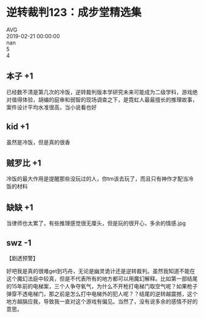 



# 逆转裁判123：成步堂精选集
  
AVG  
2019-02-21 00:00:00  
nan  
5  
4
## 本子 +1


已经数不清是第几次的冷饭，逆转裁判版本学研究未来可能成为二级学科，游戏绝对值得体验，胡编的庭审和弱智的现场调查之下，是霓虹人最最擅长的推理故事，案件设计平均水准很高，当小说看也好
## kid +1


虽然是冷饭，但是真的很香
## 贼罗比 +1


冷饭的最大作用是提醒那些没玩过的人，你tm该去玩了，而且只有神作才配当冷饭的材料
## 缺缺 +1


当律师也太累了，有些推理感觉很无厘头，但是玩的很开心，多余的情感.jpg
## swz -1


【剧透预警】



好吧我是真的很难get到巧舟，无论是幽灵诡计还是逆转裁判。虽然我知道不能在这个魔幻法庭中较真，但是不代表所有的地方都可以用魔幻解释。比如第一部结尾的15年前的电梯案，三个人争夺氧气，为什么不开枪打电梯门取空气呢？如果枪子弹穿不透电梯门，那之前是怎么打中电梯外的犯人呢？？结尾的逆转越震撼，这个地方越膈应我，导致我一直对这个游戏有偏见。当然了，没有说多余的感情不好的意思。